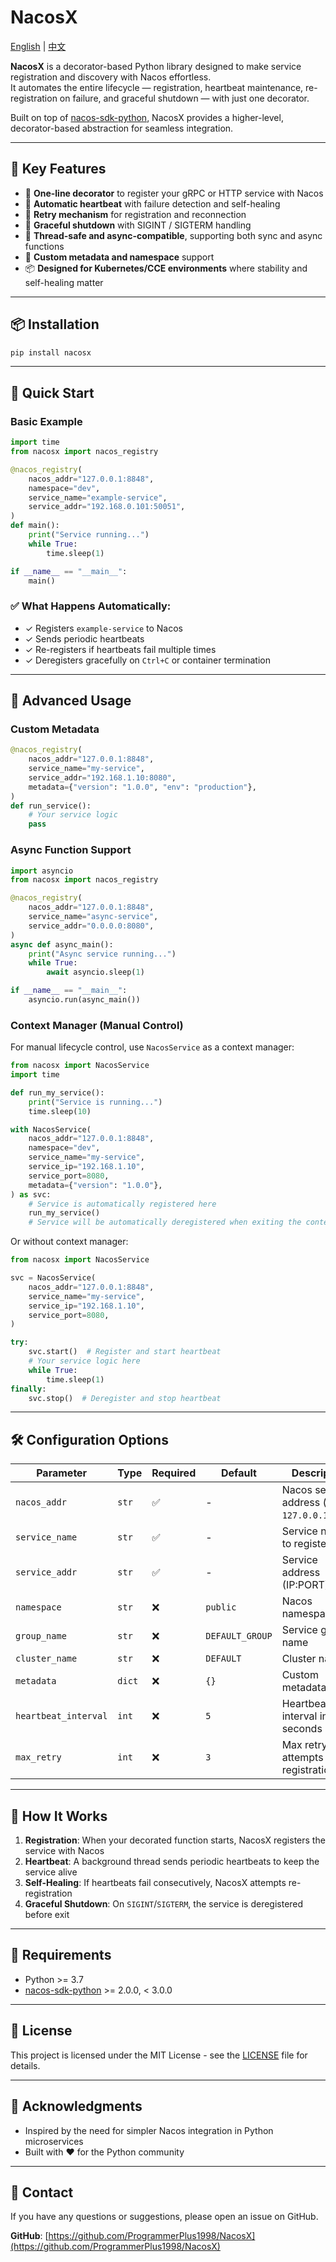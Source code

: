 # NacosX

[English](README.md) | [中文](README_CN.md)

**NacosX** is a decorator-based Python library designed to make service registration and discovery with Nacos effortless.  
It automates the entire lifecycle — registration, heartbeat maintenance, re-registration on failure, and graceful shutdown — with just one decorator.

Built on top of [nacos-sdk-python](https://github.com/nacos-group/nacos-sdk-python), NacosX provides a higher-level, decorator-based abstraction for seamless integration.

---

## 🌟 Key Features

- 🚀 **One-line decorator** to register your gRPC or HTTP service with Nacos
- 💓 **Automatic heartbeat** with failure detection and self-healing
- 🔄 **Retry mechanism** for registration and reconnection
- 🧘 **Graceful shutdown** with SIGINT / SIGTERM handling
- 🧩 **Thread-safe and async-compatible**, supporting both sync and async functions
- 🔧 **Custom metadata and namespace** support
- 📦 **Designed for Kubernetes/CCE environments** where stability and self-healing matter

---

## 📦 Installation

```bash
pip install nacosx
```

---

## 🔧 Quick Start

### Basic Example

```python
import time
from nacosx import nacos_registry

@nacos_registry(
    nacos_addr="127.0.0.1:8848",
    namespace="dev",
    service_name="example-service",
    service_addr="192.168.0.101:50051",
)
def main():
    print("Service running...")
    while True:
        time.sleep(1)

if __name__ == "__main__":
    main()
```

### ✅ What Happens Automatically:

- ✓ Registers `example-service` to Nacos
- ✓ Sends periodic heartbeats
- ✓ Re-registers if heartbeats fail multiple times
- ✓ Deregisters gracefully on `Ctrl+C` or container termination

---

## 🎯 Advanced Usage

### Custom Metadata

```python
@nacos_registry(
    nacos_addr="127.0.0.1:8848",
    service_name="my-service",
    service_addr="192.168.1.10:8080",
    metadata={"version": "1.0.0", "env": "production"},
)
def run_service():
    # Your service logic
    pass
```

### Async Function Support

```python
import asyncio
from nacosx import nacos_registry

@nacos_registry(
    nacos_addr="127.0.0.1:8848",
    service_name="async-service",
    service_addr="0.0.0.0:8080",
)
async def async_main():
    print("Async service running...")
    while True:
        await asyncio.sleep(1)

if __name__ == "__main__":
    asyncio.run(async_main())
```

### Context Manager (Manual Control)

For manual lifecycle control, use `NacosService` as a context manager:

```python
from nacosx import NacosService
import time

def run_my_service():
    print("Service is running...")
    time.sleep(10)

with NacosService(
    nacos_addr="127.0.0.1:8848",
    namespace="dev",
    service_name="my-service",
    service_ip="192.168.1.10",
    service_port=8080,
    metadata={"version": "1.0.0"},
) as svc:
    # Service is automatically registered here
    run_my_service()
    # Service will be automatically deregistered when exiting the context
```

Or without context manager:

```python
from nacosx import NacosService

svc = NacosService(
    nacos_addr="127.0.0.1:8848",
    service_name="my-service",
    service_ip="192.168.1.10",
    service_port=8080,
)

try:
    svc.start()  # Register and start heartbeat
    # Your service logic here
    while True:
        time.sleep(1)
finally:
    svc.stop()  # Deregister and stop heartbeat
```

---

## 🛠️ Configuration Options

| Parameter | Type | Required | Default | Description |
|-----------|------|----------|---------|-------------|
| `nacos_addr` | `str` | ✅ | - | Nacos server address (e.g., `127.0.0.1:8848`) |
| `service_name` | `str` | ✅ | - | Service name to register |
| `service_addr` | `str` | ✅ | - | Service address (IP:PORT) |
| `namespace` | `str` | ❌ | `public` | Nacos namespace |
| `group_name` | `str` | ❌ | `DEFAULT_GROUP` | Service group name |
| `cluster_name` | `str` | ❌ | `DEFAULT` | Cluster name |
| `metadata` | `dict` | ❌ | `{}` | Custom metadata |
| `heartbeat_interval` | `int` | ❌ | `5` | Heartbeat interval in seconds |
| `max_retry` | `int` | ❌ | `3` | Max retry attempts for registration |

---

## 🔄 How It Works

1. **Registration**: When your decorated function starts, NacosX registers the service with Nacos
2. **Heartbeat**: A background thread sends periodic heartbeats to keep the service alive
3. **Self-Healing**: If heartbeats fail consecutively, NacosX attempts re-registration
4. **Graceful Shutdown**: On `SIGINT`/`SIGTERM`, the service is deregistered before exit

---

## 📝 Requirements

- Python >= 3.7
- [nacos-sdk-python](https://github.com/nacos-group/nacos-sdk-python) >= 2.0.0, < 3.0.0

---

## 📄 License

This project is licensed under the MIT License - see the [LICENSE](LICENSE) file for details.

---

## 🙏 Acknowledgments

- Inspired by the need for simpler Nacos integration in Python microservices
- Built with ❤️ for the Python community

---

## 📮 Contact

If you have any questions or suggestions, please open an issue on GitHub.

**GitHub**: [https://github.com/ProgrammerPlus1998/NacosX](https://github.com/ProgrammerPlus1998/NacosX)
